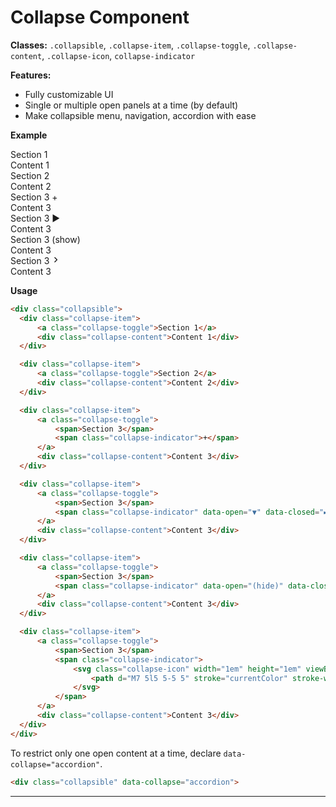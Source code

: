 # Collapse Component

**Classes:** `.collapsible`, `.collapse-item`, `.collapse-toggle`, `.collapse-content`, `.collapse-icon`, `collapse-indicator`

**Features:**
- Fully customizable UI
- Single or multiple open panels at a time (by default)
- Make collapsible menu, navigation, accordion with ease

**Example**

<div class="demo-container">
  <div class="collapsible">
    <div class="collapse-item mb-4 fw-700">
        <a class="collapse-toggle fs-md cursor-pointer">Section 1</a>
        <div class="collapse-content p-3">Content 1</div>
    </div>
    <div class="collapse-item mb-4 fw-700">
        <a class="collapse-toggle fs-md cursor-pointer">Section 2</a>
        <div class="collapse-content p-3">Content 2</div>
    </div>
    <div class="collapse-item mb-4 fw-700">
        <a class="collapse-toggle fs-md cursor-pointer">
            <span>Section 3</span>
            <span class="collapse-indicator">+</span>
        </a>
        <div class="collapse-content p-3">Content 3</div>
    </div>
    <div class="collapse-item mb-4 fw-700">
        <a class="collapse-toggle fs-md cursor-pointer">
            <span>Section 3</span>
            <span class="collapse-indicator fs-xs" data-open="▼" data-closed="►">►</span>
        </a>
        <div class="collapse-content p-3">Content 3</div>
    </div>
    <div class="collapse-item mb-4 fw-700">
        <a class="collapse-toggle fs-md cursor-pointer">
            <span>Section 3</span>
            <span class="collapse-indicator" data-open="(hide)" data-closed="(show)">(show)</span>
        </a>
        <div class="collapse-content p-3">Content 3</div>
    </div>
    <div class="collapse-item mb-4 fw-700">
        <a class="collapse-toggle fs-md cursor-pointer">
            <span>Section 3</span>
            <span class="collapse-indicator">
                <svg class="collapse-icon" width="1em" height="1em" viewBox="0 0 20 20" fill="none" aria-hidden="true" focusable="false">
                    <path d="M7 5l5 5-5 5" stroke="currentColor" stroke-width="2" fill="none" stroke-linecap="round" stroke-linejoin="round"/>
                </svg>
            </span>
        </a>
        <div class="collapse-content p-3">Content 3</div>
    </div>
  </div>
</div>

**Usage**
```html
<div class="collapsible">
  <div class="collapse-item">
      <a class="collapse-toggle">Section 1</a>
      <div class="collapse-content">Content 1</div>
  </div>

  <div class="collapse-item">
      <a class="collapse-toggle">Section 2</a>
      <div class="collapse-content">Content 2</div>
  </div>

  <div class="collapse-item">
      <a class="collapse-toggle">
          <span>Section 3</span>
          <span class="collapse-indicator">+</span>
      </a>
      <div class="collapse-content">Content 3</div>
  </div>

  <div class="collapse-item">
      <a class="collapse-toggle">
          <span>Section 3</span>
          <span class="collapse-indicator" data-open="▼" data-closed="►">►</span>
      </a>
      <div class="collapse-content">Content 3</div>
  </div>

  <div class="collapse-item">
      <a class="collapse-toggle">
          <span>Section 3</span>
          <span class="collapse-indicator" data-open="(hide)" data-closed="(show)">(show)</span>
      </a>
      <div class="collapse-content">Content 3</div>
  </div>

  <div class="collapse-item">
      <a class="collapse-toggle">
          <span>Section 3</span>
          <span class="collapse-indicator">
              <svg class="collapse-icon" width="1em" height="1em" viewBox="0 0 20 20" fill="none" aria-hidden="true" focusable="false">
                  <path d="M7 5l5 5-5 5" stroke="currentColor" stroke-width="2" fill="none" stroke-linecap="round" stroke-linejoin="round"/>
              </svg>
          </span>
      </a>
      <div class="collapse-content">Content 3</div>
  </div>
</div>
```

To restrict only one open content at a time, declare <code>data-collapse="accordion"</code>.

```html
<div class="collapsible" data-collapse="accordion">
```

---